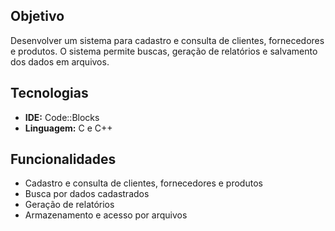 ## Objetivo

Desenvolver um sistema para cadastro e consulta de clientes, fornecedores e produtos. O sistema permite buscas, geração de relatórios e salvamento dos dados em arquivos.

## Tecnologias

- **IDE:** Code::Blocks  
- **Linguagem:** C e C++

## Funcionalidades

- Cadastro e consulta de clientes, fornecedores e produtos  
- Busca por dados cadastrados  
- Geração de relatórios  
- Armazenamento e acesso por arquivos
